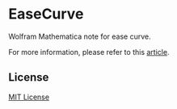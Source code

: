 # EaseCurve
Wolfram Mathematica note for ease curve.

For more information, please refer to this [article](https://www.synscope.com/?p=479).
## License
[MIT License](https://github.com/pyericz/EaseCurve/blob/master/LICENSE)
